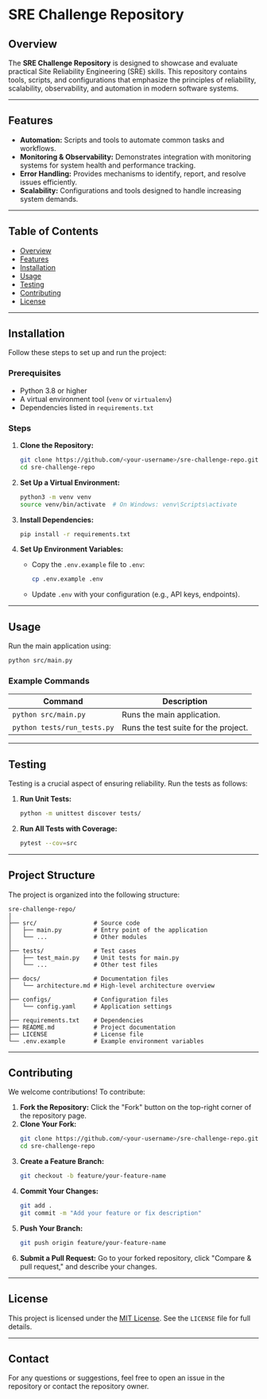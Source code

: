 # SRE Challenge Repository

## Overview

The **SRE Challenge Repository** is designed to showcase and evaluate practical Site Reliability Engineering (SRE) skills. This repository contains tools, scripts, and configurations that emphasize the principles of reliability, scalability, observability, and automation in modern software systems.

---

## Features

- **Automation:** Scripts and tools to automate common tasks and workflows.
- **Monitoring & Observability:** Demonstrates integration with monitoring systems for system health and performance tracking.
- **Error Handling:** Provides mechanisms to identify, report, and resolve issues efficiently.
- **Scalability:** Configurations and tools designed to handle increasing system demands.

---

## Table of Contents

- [Overview](#overview)
- [Features](#features)
- [Installation](#installation)
- [Usage](#usage)
- [Testing](#testing)
- [Contributing](#contributing)
- [License](#license)

---

## Installation

Follow these steps to set up and run the project:

### Prerequisites
- Python 3.8 or higher
- A virtual environment tool (`venv` or `virtualenv`)
- Dependencies listed in `requirements.txt`

### Steps

1. **Clone the Repository:**
   ```bash
   git clone https://github.com/<your-username>/sre-challenge-repo.git
   cd sre-challenge-repo
   ```

2. **Set Up a Virtual Environment:**
   ```bash
   python3 -m venv venv
   source venv/bin/activate  # On Windows: venv\Scripts\activate
   ```

3. **Install Dependencies:**
   ```bash
   pip install -r requirements.txt
   ```

4. **Set Up Environment Variables:**
   - Copy the `.env.example` file to `.env`:
     ```bash
     cp .env.example .env
     ```
   - Update `.env` with your configuration (e.g., API keys, endpoints).

---

## Usage

Run the main application using:
```bash
python src/main.py
```

### Example Commands
| Command                 | Description                                     |
|-------------------------|-------------------------------------------------|
| `python src/main.py`    | Runs the main application.                      |
| `python tests/run_tests.py` | Runs the test suite for the project.         |

---

## Testing

Testing is a crucial aspect of ensuring reliability. Run the tests as follows:

1. **Run Unit Tests:**
   ```bash
   python -m unittest discover tests/
   ```

2. **Run All Tests with Coverage:**
   ```bash
   pytest --cov=src
   ```

---

## Project Structure

The project is organized into the following structure:

```
sre-challenge-repo/
│
├── src/                # Source code
│   ├── main.py         # Entry point of the application
│   └── ...             # Other modules
│
├── tests/              # Test cases
│   ├── test_main.py    # Unit tests for main.py
│   └── ...             # Other test files
│
├── docs/               # Documentation files
│   └── architecture.md # High-level architecture overview
│
├── configs/            # Configuration files
│   └── config.yaml     # Application settings
│
├── requirements.txt    # Dependencies
├── README.md           # Project documentation
├── LICENSE             # License file
└── .env.example        # Example environment variables
```

---

## Contributing

We welcome contributions! To contribute:

1. **Fork the Repository:** Click the "Fork" button on the top-right corner of the repository page.
2. **Clone Your Fork:**
   ```bash
   git clone https://github.com/<your-username>/sre-challenge-repo.git
   cd sre-challenge-repo
   ```
3. **Create a Feature Branch:**
   ```bash
   git checkout -b feature/your-feature-name
   ```
4. **Commit Your Changes:**
   ```bash
   git add .
   git commit -m "Add your feature or fix description"
   ```
5. **Push Your Branch:**
   ```bash
   git push origin feature/your-feature-name
   ```
6. **Submit a Pull Request:** Go to your forked repository, click "Compare & pull request," and describe your changes.

---

## License

This project is licensed under the [MIT License](LICENSE). See the `LICENSE` file for full details.

---

## Contact

For any questions or suggestions, feel free to open an issue in the repository or contact the repository owner.

```